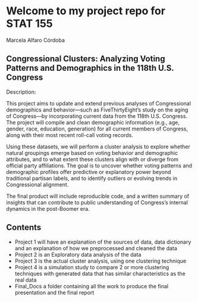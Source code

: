 # Welcome to my project repo for STAT 155
Marcela Alfaro Córdoba

## Congressional Clusters: Analyzing Voting Patterns and Demographics in the 118th U.S. Congress

Description:

This project aims to update and extend previous analyses of Congressional demographics and behavior—such as FiveThirtyEight’s study on the aging of Congress—by incorporating current data from the 118th U.S. Congress. The project will compile and clean demographic information (e.g., age, gender, race, education, generation) for all current members of Congress, along with their most recent roll-call voting records.

Using these datasets, we will perform a cluster analysis to explore whether natural groupings emerge based on voting behavior and demographic attributes, and to what extent these clusters align with or diverge from official party affiliations. The goal is to uncover whether voting patterns and demographic profiles offer predictive or explanatory power beyond traditional partisan labels, and to identify outliers or evolving trends in Congressional alignment.

The final product will include reproducible code, and a written summary of insights that can contribute to public understanding of Congress’s internal dynamics in the post-Boomer era.

## Contents

- Project 1 will have an explanation of the sources of data, data dictionary and an explanation of how we preprocessed and cleaned the data
- Project 2 is an Exploratory data analysis of the data
- Project 3 is the actual cluster analysis, using one clustering technique
- Project 4 is a simulation study to compare 2 or more clustering techniques with generated data that has similar characteristics as the real data
- Final_Docs a folder containing all the work to produce the final presentation and the final report


